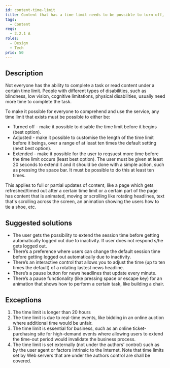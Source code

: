 ```yaml
---
id: content-time-limit
title: Content that has a time limit needs to be possible to turn off, adjust or extend
tags:
  - Content
reqs:
  - 2.2.1 A
roles:
  - Design
  - Tech
prio: 50
---
```


## Description

Not everyone has the ability to complete a task or read content under a certain time limit. People with different types of disabilities, such as blindness, low vision, cognitive limitations, physical disabilities, usually need more time to complete the task.

To make it possible for everyone to comprehend and use the service, any time limit that exists must be possible to either be:

- Turned off - make it possible to disable the time limit before it begins (best option).
- Adjusted - make it possible to customise the length of the time limit before it beings, over a range of at least ten times the default setting (next best option).
- Extended - make it possible for the user to reqsuest more time before the time limit occurs (least best option). The user must be given at least 20 seconds to extend it and it should be done with a simple action, such as pressing the space bar. It must be possible to do this at least ten times.

This applies to full or partial updates of content, like a page which gets refreshed/timed out after a certain time limit or a certain part of the page has content that is animated, moving or scrolling like rotating headlines, text that's scrolling across the screen, an animation showing the users how to tie a shoe, etc.

## Suggested solutions

- The user gets the possibility to extend the session time before getting automatically logged out due to inactivity. If user does not respond s/he gets logged out.
- There’s a preference where users can change the default session time before getting logged out automatically due to inactivity.
- There’s an interactive control that allows you to adjust the time (up to ten times the default) of a rotating lastest news headline.
- There’s a pause button for news headlines that update every minute.
- There’s a pause functionality (like pressing space or escape key) for an animation that shows how to perform a certain task, like building a chair.

## Exceptions

1. The time limit is longer than 20 hours
2. The time limit is due to real-time events, like bidding in an online auction where additional time would be unfair.
3. The time limit is essential for business, such as an online ticket-purchasing site for high-demand events where allowing users to extend the time-out period would invalidate the business process.
4. The time limit is set externally (not under the authors’ control) such as by the user agent or factors intrinsic to the Internet. Note that time limits set by Web servers that are under the authors control are shall be covered.
